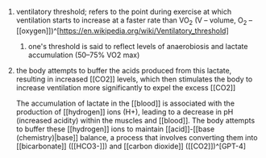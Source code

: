 1. ventilatory threshold; refers to the point during exercise at which ventilation starts to increase at a faster rate than VO<sub>2</sub> (V – volume, O<sub>2</sub> – [[oxygen]])^[https://en.wikipedia.org/wiki/Ventilatory_threshold]
	1. one's threshold is said to reflect levels of anaerobiosis and lactate accumulation (50–75% VO2 max)
2. the body attempts to buffer the acids produced from this lactate, resulting in increased [[CO2]] levels, which then stimulates the body to increase ventilation more significantly to expel the excess [[CO2]]
   
   The accumulation of lactate in the [[blood]] is associated with the production of [[hydrogen]] ions (H+), leading to a decrease in pH (increased acidity) within the muscles and [[blood]]. The body attempts to buffer these [[hydrogen]] ions to maintain [[acid]]-[[base (chemistry)|base]] balance, a process that involves converting them into [[bicarbonate]] ([[HCO3-]]) and [[carbon dioxide]] ([[CO2]])^[GPT-4]